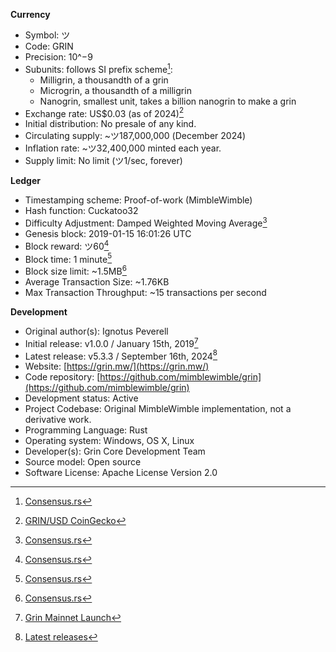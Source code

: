 **Currency**
- Symbol:  ツ 
- Code:  GRIN
- Precision:  10^−9
- Subunits: follows SI prefix scheme[^1]:
  - Milligrin, a thousandth of a grin
  - Microgrin, a thousandth of a milligrin
  - Nanogrin, smallest unit, takes a billion nanogrin to make a grin
- Exchange rate:  US$0.03 (as of 2024)[^2]
- Initial distribution:  No presale of any kind.
- Circulating supply:  ~ツ187,000,000 (December 2024)
- Inflation rate: ~ツ32,400,000 minted each year.
- Supply limit:  No limit (ツ1/sec, forever)

**Ledger**
- Timestamping scheme:  Proof-of-work (MimbleWimble)
- Hash function:  Cuckatoo32
- Difficulty Adjustment: Damped Weighted Moving Average[^1]
- Genesis block: 2019-01-15 16:01:26 UTC
- Block reward:  ツ60[^1]
- Block time: 1 minute[^1]
- Block size limit: ~1.5MB[^1]
- Average Transaction Size: ~1.76KB
- Max Transaction Throughput: ~15 transactions per second

**Development**
- Original author(s):  Ignotus Peverell
- Initial release:  v1.0.0 / January 15th, 2019[^3]
- Latest release:  v5.3.3 / September 16th, 2024[^4]
- Website:  [https://grin.mw/](https://grin.mw/)
- Code repository:  [https://github.com/mimblewimble/grin](https://github.com/mimblewimble/grin)
- Development status:  Active
- Project Codebase:  Original MimbleWimble implementation, not a derivative work. 
- Programming Language:  Rust
- Operating system:  Windows, OS X, Linux
- Developer(s):  Grin Core Development Team
- Source model:  Open source
- Software License:  Apache License Version 2.0


[^1]: [Consensus.rs](https://github.com/mimblewimble/grin/blob/master/core/src/consensus.rs)
[^2]: [GRIN/USD CoinGecko](https://www.coingecko.com/en/coins/grin)
[^3]: [Grin Mainnet Launch](https://github.com/mimblewimble/grin/releases/tag/v1.0.0)
[^4]: [Latest releases](https://github.com/mimblewimble/grin/releases)
